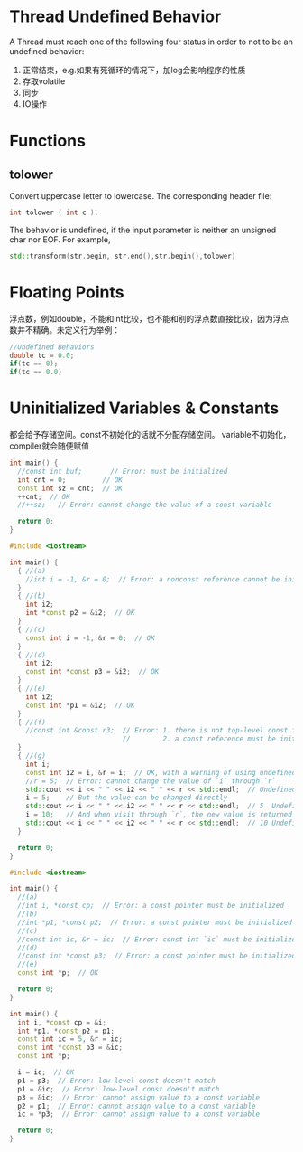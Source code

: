 # Thread Undefined Behavior

A Thread must reach one of the following four status in order to not to be an undefined behavior:

1. 正常结束，e.g.如果有死循环的情况下，加log会影响程序的性质
2. 存取volatile
3. 同步
4. IO操作

# Functions

## tolower

Convert uppercase letter to lowercase. The corresponding header file: <cctype>

```c++
int tolower ( int c );
```

The behavior is undefined, if the input parameter is neither an unsigned char nor EOF. For example,

```c++
std::transform(str.begin, str.end(),str.begin(),tolower)
```

# Floating Points

浮点数，例如double，不能和int比较，也不能和别的浮点数直接比较，因为浮点数并不精确。未定义行为举例：

```c++
//Undefined Behaviors
double tc = 0.0;
if(tc == 0);
if(tc == 0.0)
```

# Uninitialized Variables & Constants

都会给予存储空间。const不初始化的话就不分配存储空间。 variable不初始化，compiler就会随便赋值

```c++
int main() {
  //const int buf;       // Error: must be initialized
  int cnt = 0;         // OK
  const int sz = cnt;  // OK
  ++cnt;  // OK
  //++sz;   // Error: cannot change the value of a const variable

  return 0;
}
```

```c++
#include <iostream>

int main() {
  { //(a)
    //int i = -1, &r = 0;  // Error: a nonconst reference cannot be initialized to a literal
  }
  { //(b)
    int i2;
    int *const p2 = &i2;  // OK
  }
  { //(c)
    const int i = -1, &r = 0;  // OK
  }
  { //(d)
    int i2;
    const int *const p3 = &i2;  // OK
  }
  { //(e)
    int i2;
    const int *p1 = &i2;  // OK
  }
  { //(f)
    //const int &const r3;  // Error: 1. there is not top-level const for reference
                            //        2. a const reference must be initialized when defined
  }
  { //(g)
    int i;
    const int i2 = i, &r = i;  // OK, with a warning of using undefined variable `i`
    //r = 5;  // Error: cannot change the value of `i` through `r`
    std::cout << i << " " << i2 << " " << r << std::endl;  // Undefined Undefined Undefined Undefined
    i = 5;    // But the value can be changed directly
    std::cout << i << " " << i2 << " " << r << std::endl;  // 5  Undefined 5
    i = 10;   // And when visit through `r`, the new value is returned
    std::cout << i << " " << i2 << " " << r << std::endl;  // 10 Undefined 10
  }

  return 0;
}
```

```c++
#include <iostream>

int main() {
  //(a)
  //int i, *const cp;  // Error: a const pointer must be initialized
  //(b)
  //int *p1, *const p2;  // Error: a const pointer must be initialized
  //(c)
  //const int ic, &r = ic;  // Error: const int `ic` must be initialized
  //(d)
  //const int *const p3;  // Error: a const pointer must be initialized
  //(e)
  const int *p;  // OK

  return 0;
}
```

```c++
int main() {
  int i, *const cp = &i;
  int *p1, *const p2 = p1;
  const int ic = 5, &r = ic;
  const int *const p3 = &ic;
  const int *p;

  i = ic;  // OK
  p1 = p3;  // Error: low-level const doesn't match
  p1 = &ic;  // Error: low-level const doesn't match
  p3 = &ic;  // Error: cannot assign value to a const variable
  p2 = p1;  // Error: cannot assign value to a const variable
  ic = *p3;  // Error: cannot assign value to a const variable

  return 0;
}
```



